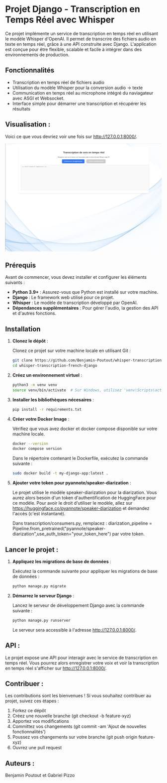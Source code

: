 # Projet Django - Transcription en Temps Réel avec Whisper

Ce projet implémente un service de transcription en temps réel en utilisant le modèle Whisper d'OpenAI. Il permet de transcrire des fichiers audio en texte en temps réel, grâce à une API construite avec Django. L'application est conçue pour être flexible, scalable et facile à intégrer dans des environnements de production.

## Fonctionnalités

- Transcription en temps réel de fichiers audio
- Utilisation du modèle Whisper pour la conversion audio -> texte
- Communication en temps réel au microphone intégré du naviagateur avec ASGI et Websocket.
- Interface simple pour démarrer une transcription et récupérer les résultats

## Visualisation :

Voici ce que vous devriez voir une fois sur http://127.0.0.1:8000/.

![Mon image](static/exemple.png)

## Prérequis

Avant de commencer, vous devez installer et configurer les éléments suivants :

- **Python 3.9+** : Assurez-vous que Python est installé sur votre machine.
- **Django** : Le framework web utilisé pour ce projet.
- **Whisper** : Le modèle de transcription développé par OpenAI.
- **Dépendances supplémentaires** : Pour gérer l'audio, la gestion des API et d'autres fonctions.

## Installation

   1. **Clonez le dépôt** :

      Clonez ce projet sur votre machine locale en utilisant Git :
   
      ```bash
      git clone https://github.com/Benjamin-Poutout/whisper-transcription-french-django.git
      cd whisper-transcription-french-django
      ```

   2. **Créez un environnement virtuel** :
      
      ```bash
      python3 -m venv venv
      source venv/bin/activate  # Sur Windows, utilisez 'venv\Scripts\activate'
      ```

   3. **Installer les bibliothèques nécesaires** :
      
      ```bash
      pip install -r requirements.txt
      ```
      
   4. **Créer votre Docker Image** :

      Vérifiez que vous avez docker et docker compose disponible sur votre machine locale.
      
      ```bash
      docker --version
      docker compose version
      ```
      Dans le répertoire contenant le Dockerfile, exécutez la commande suivante :
   
      ```bash
      sudo docker build -t my-django-app:latest .
      ```
   6. **Ajouter votre token pour pyannote/speaker-diarization** :
   
      Le projet utilise le modèle speaker-diarization pour la diarization. Vous aurez alors besoin d'un token d'authentification de HuggingFace pour ce modèle. Pour avoir le droit d'utiliser le modèle, allez sur https://huggingface.co/pyannote/speaker-diarization et demandez l'accès (c'est instantané).
   
      Dans transcription/consumers.py, remplacez :
      diarization_pipeline = Pipeline.from_pretrained("pyannote/speaker-diarization",use_auth_token="your_token_here") par votre token.

## Lancer le projet :

1. **Appliquez les migrations de base de données** :
   
   Exécutez la commande suivante pour appliquer les migrations de base de données :
   
   ```bash
   python manage.py migrate
   ```
2. **Démarrez le serveur Django** :

   Lancez le serveur de développement Django avec la commande suivante :

   ```bash
   python manage.py runserver
   ```
   Le serveur sera accessible à l'adresse http://127.0.0.1:8000/.
## API :

Le projet expose une API pour interagir avec le service de transcription en temps réel. Vous pourrez alors enregistrer votre voix et voir la transcription en temps réel s'afficher sur http://127.0.0.1:8000/.

## Contribuer :

Les contributions sont les bienvenues ! Si vous souhaitez contribuer au projet, suivez ces étapes :

1. Forkez ce dépôt
2. Créez une nouvelle branche (git checkout -b feature-xyz)
3. Apportez vos modifications
4. Committez vos changements (git commit -am 'Ajout de nouvelles fonctionnalités')
5. Poussez vos changements sur votre branche (git push origin feature-xyz)
6. Ouvrez une pull request

## Auteurs :

Benjamin Poutout et Gabriel Pizzo




   
